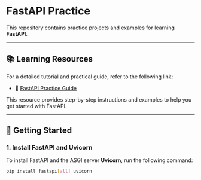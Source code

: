 # FastAPI Practice

This repository contains practice projects and examples for learning **FastAPI**.

---

## 📚 **Learning Resources**

For a detailed tutorial and practical guide, refer to the following link:

- 📄 [FastAPI Practice Guide](https://lsjsj92.tistory.com/648)

This resource provides step-by-step instructions and examples to help you get started with FastAPI.

---

## 🚀 **Getting Started**

### **1. Install FastAPI and Uvicorn**

To install FastAPI and the ASGI server **Uvicorn**, run the following command:

```bash
pip install fastapi[all] uvicorn
